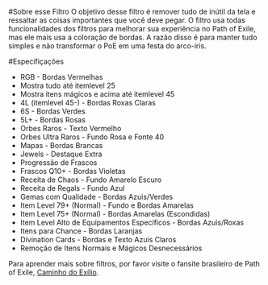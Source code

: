 #Sobre esse Filtro
O objetivo desse filtro é remover tudo de inútil da tela e ressaltar as coisas importantes que você deve pegar. O filtro usa todas funcionalidades dos filtros para melhorar sua experiência no Path of Exile, mas ele mais usa a coloração de bordas. A razão disso é para manter tudo simples e não transformar o PoE em uma festa do arco-íris.

#Especifiçações
- RGB - Bordas Vermelhas
- Mostra tudo até itemlevel 25
- Mostra itens mágicos e acima até itemlevel 45
- 4L (itemlevel 45-) - Bordas Roxas Claras
- 6S - Bordas Verdes
- 5L+ - Bordas Rosas
- Orbes Raros - Texto Vermelho
- Orbes Ultra Raros - Fundo Rosa e Fonte 40
- Mapas - Bordas Brancas
- Jewels - Destaque Extra
- Progressão de Frascos
- Frascos Q10+ - Bordas Violetas
- Receita de Chaos - Fundo Amarelo Escuro
- Receita de Regals - Fundo Azul
- Gemas com Qualidade - Bordas Azuis/Verdes
- Item Level 79+ (Normal) - Fundo e Bordas Amarelas
- Item Level 75+ (Normal) - Bordas Amarelas (Escondidas)
- Item Level Alto de Equipamentos Específicos - Bordas Azuis/Roxas
- Itens para Chance - Bordas Laranjas
- Divination Cards - Bordas e Texto Azuis Claros
- Remoção de Itens Normais e Mágicos Desnecessários

Para aprender mais sobre filtros, por favor visite o fansite brasileiro de Path of Exile, [Caminho do Exílio](http://www.caminhodoexilio.com/index.php?/topic/61-tudo-sobre-filtros/).